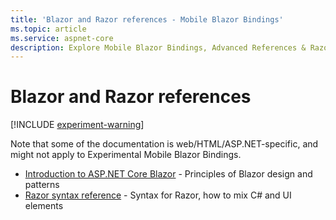 ```yaml
---
title: 'Blazor and Razor references - Mobile Blazor Bindings'
ms.topic: article
ms.service: aspnet-core
description: Explore Mobile Blazor Bindings, Advanced References & Razor Syntax for Microsoft's Experimental Project. Learn more now.
---
```


# Blazor and Razor references

[!INCLUDE [experiment-warning](../includes/experiment-warning.md)]

Note that some of the documentation is web/HTML/ASP.NET-specific, and might not apply to Experimental Mobile Blazor Bindings.

* [Introduction to ASP.NET Core Blazor](/aspnet/core/blazor/) - Principles of Blazor design and patterns
* [Razor syntax reference](/aspnet/core/mvc/views/razor) - Syntax for Razor, how to mix C# and UI elements
